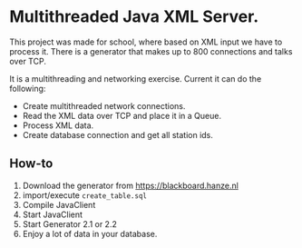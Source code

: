 # Multithreaded Java XML Server.

This project was made for school, where based on XML input we have to process it.
There is a generator that makes up to 800 connections and talks over TCP.

It is a multithreading and networking exercise. Current it can do the following:

- Create multithreaded network connections.
- Read the XML data over TCP and place it in a Queue.
- Process XML data.
- Create database connection and get all station ids.


## How-to

1. Download the generator from https://blackboard.hanze.nl
2. import/execute `create_table.sql`
3. Compile JavaClient
4. Start JavaClient
5. Start Generator 2.1 or 2.2
6. Enjoy a lot of data in your database.
